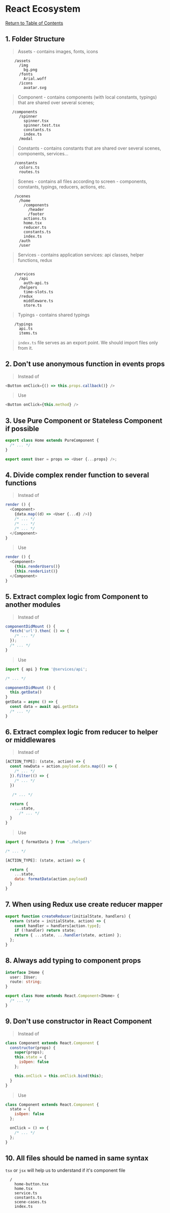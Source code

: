 # React Ecosystem

[Return to Table of Contents](../README.md)

## 1. Folder Structure

> Assets - contains images, fonts, icons

```
    /assets
      /img
        bg.png
      /fonts
        Arial.woff
      /icons
        avatar.svg
```

> Component - contains components (with local constants, typings) that are shared over several scenes;

```
   /components
      /spinner
        spinner.tsx
        spinner.test.tsx
        constants.ts
        index.ts
      /modal
```

> Constants - contains constants that are shared over several scenes, components, services...

```
    /constants
      colors.ts
      routes.ts
```

> Scenes - contains all files according to screen - components, constants, typings, reducers, actions, etc.

```
    /scenes
      /home
        /components
          /header
          /footer
        actions.ts
        home.tsx
        reducer.ts
        constants.ts
        index.ts
      /auth
      /user
```

> Services - contains application services: api classes, helper functions, redux

```

    /services
      /api
        auth-api.ts
      /helpers
        time-slots.ts
      /redux
        middleware.ts
        store.ts
```

> Typings - contains shared typings

```
    /typings
      api.ts
      items.ts
```

> `index.ts` file serves as an export point. We should import files only from it.

## 2. Don't use anonymous function in events props

> Instead of

```javascript
<Button onClick={() => this.props.callback()} />
```

> Use

```javascript
<Button onClick={this.method} />
```

## 3. Use Pure Component or Stateless Component if possible

```javascript
export class Home extends PureComponent {
  /* ... */
}

export const User = props => <User {...props} />;
```

## 4. Divide complex render function to several functions

> Instead of

```javascript
render () {
  <Component>
    {data.map((d) => <User {...d} />)}
    /* ... */
    /* ... */
    /* ... */
  </Component>
}
```

> Use

```javascript
render () {
  <Component>
    {this.renderUsers()}
    {this.renderList()}
  </Component>
}
```

## 5. Extract complex logic from Component to another modules

> Instead of

```javascript
componentDidMount () {
  fetch('url').then( () => {
    /* ... */
  });
  /* ... */
}
```

> Use

```javascript
import { api } from '@services/api';

/* ... */

componentDidMount () {
  this.getData()
}
getData = async () => {
  const data = await api.getData
  /* ... */
}
```

## 6. Extract complex logic from reducer to helper or middlewares

> Instead of

```javascript
[ACTION_TYPE]: (state, action) => {
  const newData = action.payload.data.map(() => {
    /* ... */
  }).filter(() => {
    /* ... */
  })

   /* ... */

  return {
    ...state,
      /* ... */
  }
}
```

> Use

```javascript
import { formatData } from './helpers'

/* ... */

[ACTION_TYPE]: (state, action) => {

  return {
    ...state,
    data: formatData(action.payload)
  }
}
```

## 7. When using Redux use create reducer mapper

```javascript
export function createReducer(initialState, handlers) {
  return (state = initialState, action) => {
    const handler = handlers[action.type];
    if (!handler) return state;
    return { ...state, ...handler(state, action) };
  };
}
```

## 8. Always add typing to component props

```typescript
interface IHome {
  user: IUser;
  route: string;
}

export class Home extends React.Component<IHome> {
  /* ... */
}
```

## 9. Don't use constructor in React Component

> Instead of

```javascript
class Component extends React.Component {
  constructor(props) {
    super(props);
    this.state = {
      isOpen: false
    };

    this.onClick = this.onClick.bind(this);
  }
}
```

> Use

```javascript
class Component extends React.Component {
  state = {
    isOpen: false
  };

  onClick = () => {
    /* ... */
  };
}
```

## 10. All files should be named in same syntax

`tsx` or `jsx` will help us to understand if it's component file

```
  /
    home-button.tsx
    home.tsx
    service.ts
    constants.ts
    scene-cases.ts
    index.ts

```